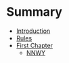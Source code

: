 # Summary

* [Introduction](README.md)
* [Rules](rules.md)
* [First Chapter](chapter1.md)
  * [NNWY](chapter1/nnwy.md)

